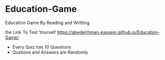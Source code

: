 # Education-Game

Education Game By Reading and Writting

the Link To Test Yourself
https://abedelrhman-kassem.github.io/Education-Game/

- Every Quiz has 10 Questions
- Qustions and Answers are Randomly
